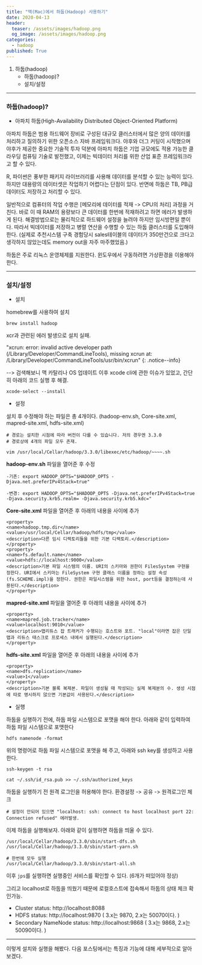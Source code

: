 ```yaml
---
title: "맥(Mac)에서 하둡(Hadoop) 사용하기"
date: 2020-04-13
header:
  teaser: /assets/images/hadoop.png
  og_image: /assets/images/hadoop.png
categories:
  - hadoop
published: True
---
```


1. 하둡(hadoop)
   * 하둡(hadoop)?
   * 설치/설정

---

### 하둡(hadoop)?

* 아파치 하둡(High-Availability Distributed Object-Oriented Platform)

아파치 하둡은 범용 하드웨어 장비로 구성된 대규모 클러스터에서 많은 양의 데이터를 처리하고 질의하기 위한 오픈소스 자바 프레임워크다. 야후와 더그 커팅이 시작했으며 야후가 제공한 중요한 기술적 투자 덕분에 아파치 하둡은 기업 규모에도 적용 가능한 클라우딩 컴퓨팅 기술로 발전했고, 이제는 빅데이터 처리를 위한 산업 표준 프레임워크라고 할 수 있다.

R, 파이썬은 풍부한 패키지 라이브러리를 사용해 데이터를 분석할 수 있는 능력이 있다. 하지만 대용량의 데이터셋은 작업하기 어렵다는 단점이 있다. 반면에 하둡은 TB, PB급 데이터도 저장하고 처리할 수 있다.

일반적으로 컴퓨터의 작업 수행은 [메모리에 데이터를 적재 -> CPU의 처리] 과정을 거친다. 바로 이 때 RAM의 용량보다 큰 데이터를 한번에 적재하려고 하면 에러가 발생하게 된다. 해결방법으로는 물리적으로 하드웨어 설정을 늘려야 하지만 임시방편일 뿐이다.
따라서 빅데이터를 저장하고 병렬 연산을 수행할 수 있는 하둡 클러스터를 도입해야 한다. (실제로 추천시스템 구축 경험당시 sales테이블의 데이터가 350만건으로 크다고 생각하지 않았는데도 memory out을 자주 마주했었음.)

하둡은 주로 리눅스 운영체제를 지원한다. 윈도우에서 구동하려면 가상환경을 이용해야 한다.

---

### 설치/설정

- 설치

homebrew를 사용하여 설치
```
brew install hadoop
```

xcr과 관련된 에러 발생으로 설치 실패.

"xcrun: error: invalid active developer path (/Library/Developer/CommandLineTools), missing xcrun at: /Library/Developer/CommandLineTools/usr/bin/xcrun"
{: .notice--info}

--> 검색해보니 맥 카탈리나 OS 업데이트 이후 xcode cli에 관한 이슈가 있었고, 간단히 아래의 코드 실행 후 해결.

```
xcode-select --install
```

- 설정

설치 후 수정해야 하는 파일은 총 4개이다. (hadoop-env.sh, Core-site.xml, mapred-site.xml, hdfs-site.xml)

```
# 경로는 설치한 시점에 따라 버전이 다를 수 있습니다. 저의 경우엔 3.3.0
# 경로상에 4개의 파일 모두 존재.

vim /usr/local/Cellar/hadoop/3.3.0/libexec/etc/hadoop/~~~~.sh
```

**hadoop-env.sh**
파일을 열어준 후 수정

```
-기존: export HADOOP_OPTS="$HADOOP_OPTS -Djava.net.preferIPv4Stack=true"

-변경: export HADOOP_OPTS="$HADOOP_OPTS -Djava.net.preferIPv4Stack=true -Djava.security.krb5.realm= -Djava.security.krb5.kdc="
```

**Core-site.xml**
파일을 열어준 후 아래의 내용을 <configuration></configuration> 사이에 추가

```
<property>
<name>hadoop.tmp.dir</name>
<value>/usr/local/Cellar/hadoop/hdfs/tmp</value>
<description>다른 임시 디렉토리들을 위한 기본 디렉토리.</description>
</property>
<property>
<name>fs.default.name</name>
<value>hdfs://localhost:9000</value>
<description>기본 파일 시스템의 이름. URI의 스키마와 권한이 FilesSystem 구현을 정한다. URI에서 스키마는 FileSystem 구현 클래스 이름을 정하는 설정 속성(fs.SCHEME.impl)을 정한다. 권한은 파일시스템을 위한 host, port등을 결정하는데 사용된다.</description>
</property>
```

**mapred-site.xml**
파일을 열어준 후 아래의 내용을 <configuration></configuration> 사이에 추가

```
<property>
<name>mapred.job.tracker</name>
<value>localhost:9010</value>
<description>맵리듀스 잡 트래커가 수행되는 호스트와 포트. "local"이라면 잡은 단일 맵과 리듀스 태스크로 프로세스 내에서 실행된다.</description>
</property>
```

**hdfs-site.xml**
파일을 열어준 후 아래의 내용을 <configuration></configuration> 사이에 추가


```
<property>
<name>dfs.replication</name>
<value>1</value>
</property>
<description>기본 블록 복제본. 파일이 생성될 때 작성되는 실제 복제분의 수. 생성 시점에 따로 명시하지 않으면 기본값이 사용된다.</description>
```

- 실행

하둡을 실행하기 전에, 하둡 파일 시스템으로 포맷을 해야 한다. 아래와 같이 입력하여 하둡 파일 시스템으로 포맷한다
```
hdfs namenode -format
```

위의 명령어로 하둡 파일 시스템으로 포맷을 해 주고, 아래와 ssh key를 생성하고 사용한다.
```
ssh-keygen -t rsa

cat ~/.ssh/id_rsa.pub >> ~/.ssh/authorized_keys

```

하둡을 실행하기 전 원격 로그인을 허용해야 한다. 환경설정 -> 공유 -> 원격로그인 체크
```
# 설정이 안되어 있으면 "localhost: ssh: connect to host localhost port 22: Connection refused" 에러발생.
```

이제 하둡을 실행해보자. 아래와 같이 실행하면 하둡을 띄울 수 있다.
```
/usr/local/Cellar/hadoop/3.3.0/sbin/start-dfs.sh
/usr/local/Cellar/hadoop/3.3.0/sbin/start-yarn.sh

# 한번에 모두 실행
/usr/local/Cellar/hadoop/3.3.0/sbin/start-all.sh
```

이후 ```jps```를 실행하면 실행중인 서비스를 확인할 수 있다. (6개가 떠있어야 정상)

그리고 localhost로 하둡을 띄웠기 때문에 로컬호스트에 접속해서 하둡의 상태 체크 확인가능.

- Cluster status: http://localhost:8088
- HDFS status: http://localhost:9870 ( 3.x는 9870, 2.x는 50070이다. )
- Secondary NameNode status: http://localhost:9868 ( 3.x는 9868, 2.x는 50090이다. )

---

이렇게 설치와 실행을 해봤다. 다음 포스팅에서는 특징과 기능에 대해 세부적으로 알아보겠다.

